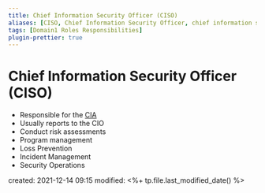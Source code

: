 ```yaml
---
title: Chief Information Security Officer (CISO)
aliases: [CISO, Chief Information Security Officer, chief information security officer]
tags: [Domain1 Roles Responsibilities]
plugin-prettier: true
---
```


# Chief Information Security Officer (CISO)

- Responsible for the [CIA](../../Triad/__CIA__)
- Usually reports to the CIO
- Conduct risk assessments
- Program management
- Loss Prevention
- Incident Management
- Security Operations

created: 2021-12-14 09:15
modified: <%+ tp.file.last_modified_date() %>